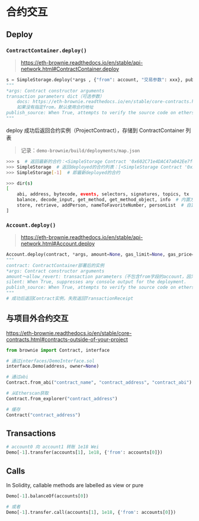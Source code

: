 # 合约交互

## Deploy

### `ContractContainer.deploy()`

> <https://eth-brownie.readthedocs.io/en/stable/api-network.html#ContractContainer.deploy>

```python
s = SimpleStorage.deploy(*args , {"from": account, "交易参数": xxx}, publish_source=False)
"""
*args: Contract constructor arguments
transaction parameters dict（可选参数）
    docs: https://eth-brownie.readthedocs.io/en/stable/core-contracts.html#transaction-parameters
    如果没有指定from，默认使用合约地址
publish_source: When True, attempts to verify the source code on etherscan.io
"""
```

deploy 成功后返回合约实例（ProjectContract），存储到 ContractContainer 列表

> 记录：`demo-brownie/build/deployments/map.json`

```bash
>>> s  # 返回最新的合约：<SimpleStorage Contract '0x602C71e4DAC47a042Ee7f46E0aee17F94A3bA0B6'>
>>> SimpleStorage  # 返回deployed的合约列表：[<SimpleStorage Contract '0x3194cBDC3dbcd3E11a07892e7bA5c3394048Cc87'>, <SimpleStorage Contract '0x602C71e4DAC47a042Ee7f46E0aee17F94A3bA0B6'>]
>>> SimpleStorage[-1]  # 即最新deployed的合约

>>> dir(s)
[
    abi, address, bytecode, events, selectors, signatures, topics, tx  # 内置属性
    balance, decode_input, get_method, get_method_object, info  # 内置方法
    store, retrieve, addPerson, nameToFavoriteNumber, personList  # 自定义方法和属性
]
```

### `Account.deploy()`

> <https://eth-brownie.readthedocs.io/en/stable/api-network.html#Account.deploy>

```python
Account.deploy(contract, *args, amount=None, gas_limit=None, gas_price=None, max_fee=None, priority_fee=None, nonce=None, required_confs=1, allow_revert=False, silent=False, publish_source=False)
"""
contract: ContractContainer部署后的实例
*args: Contract constructor arguments
amount～allow_revert: transaction parameters（不包含from字段的account，因为本身是由account调用的）
silent: When True, suppresses any console output for the deployment.
publish_source: When True, attempts to verify the source code on etherscan.io.
"""
# 成功后返回Contract实例，失败返回TransactionReceipt
```

## 与项目外合约交互

<https://eth-brownie.readthedocs.io/en/stable/core-contracts.html#contracts-outside-of-your-project>

```python
from brownie import Contract, interface

# 通过interfaces/DemoInterface.sol
interface.Demo(address, owner=None)

# 通过abi
Contract.from_abi("contract_name", "contract_address", "contract_abi")

# 从Etherscan获取
Contract.from_explorer("contract_address")

# 缓存
Contract("contract_address")
```

## Transactions

```python
# account0 向 account1 转账 1e18 Wei
Demo[-1].transfer(accounts[1], 1e18, {'from': accounts[0]})
```

## Calls

In Solidity, callable methods are labelled as view or pure

```python
Demo[-1].balanceOf(accounts[0])

# 或者
Demo[-1].transfer.call(accounts[1], 1e18, {'from': accounts[0]})
```
